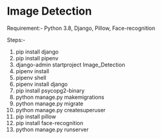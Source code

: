 # Image Detection
Requirement:-
Python 3.8,
Django,
Pillow,
Face-recognition


Steps:-
1. pip install django
2. pip install pipenv
3. django-admin startproject Image_Detection
4. pipenv install
5. pipenv shell
6. pipenv install django
7. pip install psycopg2-binary
8. python manage.py makemigrations
9. python manage.py migrate
10. python manage.py createsuperuser
11. pip install pillow
12. pip install face-recognition
13. python manage.py runserver
